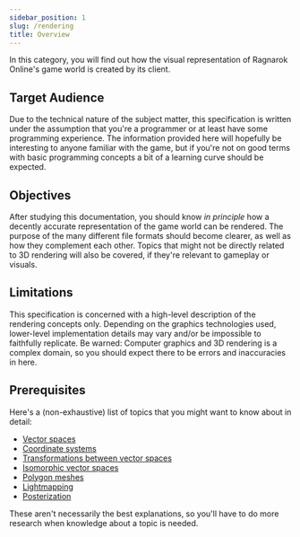 ```yaml
---
sidebar_position: 1
slug: /rendering
title: Overview
---
```


In this category, you will find out how the visual representation of Ragnarok Online's game world is created by its client.

## Target Audience

Due to the technical nature of the subject matter, this specification is written under the assumption that you're a programmer or at least have some programming experience. The information provided here will hopefully be interesting to anyone familiar with the game, but if you're not on good terms with basic programming concepts a bit of a learning curve should be expected.

## Objectives

After studying this documentation, you should know _in principle_ how a decently accurate representation of the game world can be rendered. The purpose of the many different file formats should become clearer, as well as how they complement each other. Topics that might not be directly related to 3D rendering will also be covered, if they're relevant to gameplay or visuals.

## Limitations

This specification is concerned with a high-level description of the rendering concepts only. Depending on the graphics technologies used, lower-level implementation details may vary and/or be impossible to faithfully replicate. Be warned: Computer graphics and 3D rendering is a complex domain, so you should expect there to be errors and inaccuracies in here.

## Prerequisites

Here's a (non-exhaustive) list of topics that you might want to know about in detail:

- [Vector spaces](https://en.wikipedia.org/wiki/Vector_space)
- [Coordinate systems](https://learnopengl.com/Getting-started/Coordinate-Systems)
- [Transformations between vector spaces](https://en.wikipedia.org/wiki/Linear_map)
- [Isomorphic vector spaces](https://en.wikipedia.org/wiki/Isomorphism)
- [Polygon meshes](https://en.wikipedia.org/wiki/Polygon_mesh)
- [Lightmapping](https://en.wikipedia.org/wiki/Lightmap)
- [Posterization](https://en.wikipedia.org/wiki/Posterization)

These aren't necessarily the best explanations, so you'll have to do more research when knowledge about a topic is needed.
